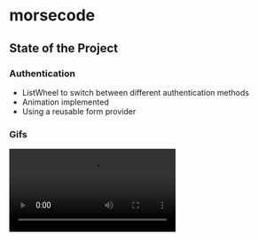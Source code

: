 # morsecode

## State of the Project

### Authentication
* ListWheel to switch between different authentication methods
* Animation implemented
* Using a reusable form provider

### Gifs

![list_wheel_and_animation_gif](https://github.com/didof/morsecode/blob/main/gifs/list_wheel_and_animation.mp4?raw=true)